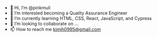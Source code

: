 - 👋 Hi, I’m @pinkmuli
- 👀 I’m interested becoming a Quality Assurance Engineer
- 🌱 I’m currently learning HTML, CSS, React, JavaScript, and Cypress 
- 💞️ I’m looking to collaborate on ...
- 📫 How to reach me kimjh0995@gmail.com

<!---
pinkmuli/pinkmuli is a ✨ special ✨ repository because its `README.md` (this file) appears on your GitHub profile.
You can click the Preview link to take a look at your changes.
--->
